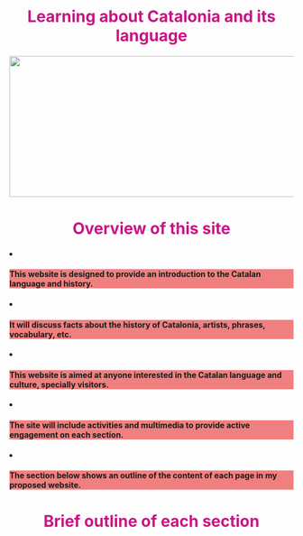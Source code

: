 <h1 style="color:mediumvioletred;" align="center">Learning about Catalonia and its language</h1>

<center><img src=
"https://upload.wikimedia.org/wikipedia/commons/thumb/c/ce/Flag_of_Catalonia.svg/640px-Flag_of_Catalonia.svg.png"
width="550" height="250"></center>


<h1 style="color:mediumvioletred;" align="center">Overview of this site</h1>



<div><li><h4 style="background-color:LightCoral;"> This website is designed to provide an introduction to the Catalan language and history.</h4></li></div>
 
<div><li><h4 style="background-color:LightCoral;">It will discuss facts about the history of Catalonia, artists, phrases, vocabulary, etc.</h4></li></div>

<div><li><h4 style="background-color:LightCoral;">This website is aimed at anyone interested in the Catalan language and culture, specially visitors.</h4></li></div>

<div><li><h4 style="background-color:LightCoral;">The site will include activities and multimedia to provide active engagement on each section.</h4></li></div>

<div><li><h4 style="background-color:LightCoral;">The section below shows an outline of the content of each page in my proposed website.</h4></li></div>


<h1 style="color:mediumvioletred;" align="center">Brief outline of each section</h1>





